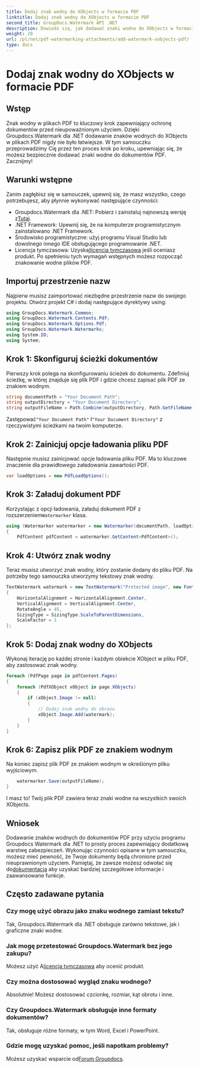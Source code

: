```yaml
---
title: Dodaj znak wodny do XObjects w formacie PDF
linktitle: Dodaj znak wodny do XObjects w formacie PDF
second_title: GroupDocs.Watermark API .NET
description: Dowiedz się, jak dodawać znaki wodne do XObjects w formacie PDF przy użyciu Groupdocs.Watermark dla .NET. Postępuj zgodnie z naszym przewodnikiem krok po kroku, aby ułatwić wdrożenie.
weight: 20
url: /pl/net/pdf-watermarking-attachments/add-watermark-xobjects-pdf/
type: docs
---
```

# Dodaj znak wodny do XObjects w formacie PDF

## Wstęp
Znak wodny w plikach PDF to kluczowy krok zapewniający ochronę dokumentów przed nieupoważnionym użyciem. Dzięki Groupdocs.Watermark dla .NET dodawanie znaków wodnych do XObjects w plikach PDF nigdy nie było łatwiejsze. W tym samouczku przeprowadzimy Cię przez ten proces krok po kroku, upewniając się, że możesz bezpiecznie dodawać znaki wodne do dokumentów PDF. Zacznijmy!
## Warunki wstępne
Zanim zagłębisz się w samouczek, upewnij się, że masz wszystko, czego potrzebujesz, aby płynnie wykonywać następujące czynności:
-  Groupdocs.Watermark dla .NET: Pobierz i zainstaluj najnowszą wersję z[Tutaj](https://releases.groupdocs.com/Watermark/net/).
- .NET Framework: Upewnij się, że na komputerze programistycznym zainstalowano .NET Framework.
- Środowisko programistyczne: użyj programu Visual Studio lub dowolnego innego IDE obsługującego programowanie .NET.
-  Licencja tymczasowa: Uzyskaj[licencja tymczasowa](https://purchase.groupdocs.com/temporary-license/) jeśli oceniasz produkt.
Po spełnieniu tych wymagań wstępnych możesz rozpocząć znakowanie wodne plików PDF.
## Importuj przestrzenie nazw
Najpierw musisz zaimportować niezbędne przestrzenie nazw do swojego projektu. Otwórz projekt C# i dodaj następujące dyrektywy using:
```csharp
using GroupDocs.Watermark.Common;
using GroupDocs.Watermark.Contents.Pdf;
using GroupDocs.Watermark.Options.Pdf;
using GroupDocs.Watermark.Watermarks;
using System.IO;
using System;
```
## Krok 1: Skonfiguruj ścieżki dokumentów
Pierwszy krok polega na skonfigurowaniu ścieżek do dokumentu. Zdefiniuj ścieżkę, w której znajduje się plik PDF i gdzie chcesz zapisać plik PDF ze znakiem wodnym.
```csharp
string documentPath = "Your Document Path";
string outputDirectory = "Your Document Directory";
string outputFileName = Path.Combine(outputDirectory, Path.GetFileName(documentPath));
```
 Zastępować`"Your Document Path"` I`"Your Document Directory"` z rzeczywistymi ścieżkami na twoim komputerze.
## Krok 2: Zainicjuj opcje ładowania pliku PDF
Następnie musisz zainicjować opcje ładowania pliku PDF. Ma to kluczowe znaczenie dla prawidłowego załadowania zawartości PDF.
```csharp
var loadOptions = new PdfLoadOptions();
```
## Krok 3: Załaduj dokument PDF
Korzystając z opcji ładowania, załaduj dokument PDF z rozszerzeniem`Watermarker` klasa.
```csharp
using (Watermarker watermarker = new Watermarker(documentPath, loadOptions))
{
    PdfContent pdfContent = watermarker.GetContent<PdfContent>();
```
## Krok 4: Utwórz znak wodny
Teraz musisz utworzyć znak wodny, który zostanie dodany do pliku PDF. Na potrzeby tego samouczka utworzymy tekstowy znak wodny.
```csharp
TextWatermark watermark = new TextWatermark("Protected image", new Font("Arial", 8))
{
    HorizontalAlignment = HorizontalAlignment.Center,
    VerticalAlignment = VerticalAlignment.Center,
    RotateAngle = 45,
    SizingType = SizingType.ScaleToParentDimensions,
    ScaleFactor = 1
};
```
## Krok 5: Dodaj znak wodny do XObjects
Wykonaj iterację po każdej stronie i każdym obiekcie XObject w pliku PDF, aby zastosować znak wodny.
```csharp
foreach (PdfPage page in pdfContent.Pages)
{
    foreach (PdfXObject xObject in page.XObjects)
    {
        if (xObject.Image != null)
        {
            // Dodaj znak wodny do obrazu
            xObject.Image.Add(watermark);
        }
    }
}
```
## Krok 6: Zapisz plik PDF ze znakiem wodnym
Na koniec zapisz plik PDF ze znakiem wodnym w określonym pliku wyjściowym.
```csharp
    watermarker.Save(outputFileName);
}
```
I masz to! Twój plik PDF zawiera teraz znaki wodne na wszystkich swoich XObjects.
## Wniosek
 Dodawanie znaków wodnych do dokumentów PDF przy użyciu programu Groupdocs Watermark dla .NET to prosty proces zapewniający dodatkową warstwę zabezpieczeń. Wykonując czynności opisane w tym samouczku, możesz mieć pewność, że Twoje dokumenty będą chronione przed nieuprawnionym użyciem. Pamiętaj, że zawsze możesz odwołać się do[dokumentacja](https://tutorials.groupdocs.com/Watermark/net/) aby uzyskać bardziej szczegółowe informacje i zaawansowane funkcje.
## Często zadawane pytania
### Czy mogę użyć obrazu jako znaku wodnego zamiast tekstu?
Tak, Groupdocs.Watermark dla .NET obsługuje zarówno tekstowe, jak i graficzne znaki wodne.
### Jak mogę przetestować Groupdocs.Watermark bez jego zakupu?
 Możesz użyć A[licencja tymczasowa](https://purchase.groupdocs.com/temporary-license/) aby ocenić produkt.
### Czy można dostosować wygląd znaku wodnego?
Absolutnie! Możesz dostosować czcionkę, rozmiar, kąt obrotu i inne.
### Czy Groupdocs.Watermark obsługuje inne formaty dokumentów?
Tak, obsługuje różne formaty, w tym Word, Excel i PowerPoint.
### Gdzie mogę uzyskać pomoc, jeśli napotkam problemy?
 Możesz uzyskać wsparcie od[Forum Groupdocs](https://forum.groupdocs.com/c/watermark/19).